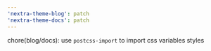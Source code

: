 ```yaml
---
'nextra-theme-blog': patch
'nextra-theme-docs': patch
---
```


chore(blog/docs): use `postcss-import` to import css variables styles
